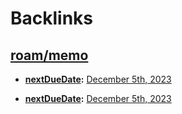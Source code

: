 
# Backlinks
## [roam/memo](<roam/memo.md>)
- **[nextDueDate](<nextDueDate.md>):** [December 5th, 2023](<December 5th, 2023.md>)

- **[nextDueDate](<nextDueDate.md>):** [December 5th, 2023](<December 5th, 2023.md>)

